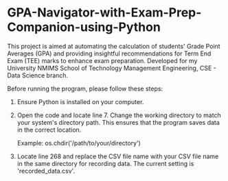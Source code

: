 # GPA-Navigator-with-Exam-Prep-Companion-using-Python

This project is aimed at automating the calculation of students' Grade Point Averages (GPA) and providing insightful recommendations for Term End Exam (TEE) marks to enhance exam preparation. Developed for my University NMIMS School of Technology Management Engineering, CSE - Data Science branch.

Before running the program, please follow these steps:

1. Ensure Python is installed on your computer.

2. Open the code and locate line 7. Change the working directory to match your system's directory path. This ensures that the program saves data in the correct location.

   Example:
   os.chdir('/path/to/your/directory')

3. Locate line 268 and replace the CSV file name with your CSV file name in the same directory for recording data. The current setting is 'recorded_data.csv'.

